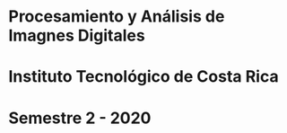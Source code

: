 # Procesamiento y Análisis de Imagnes Digitales
# Instituto Tecnológico de Costa Rica
# Semestre 2 - 2020
